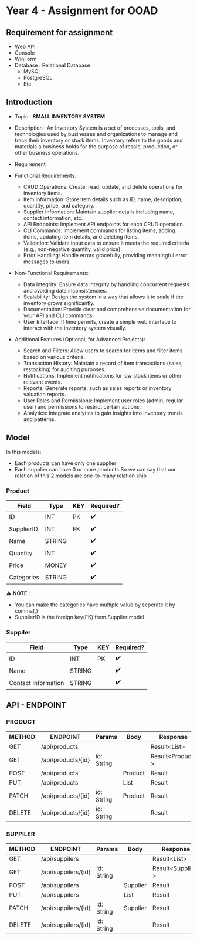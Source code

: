 # Year 4 - Assignment for OOAD

## Requirement for assignment

- Web API
- Console
- WinForm
- Database : Relational Database
  - MySQL
  - PostgreSQL
  - Etc

## Introduction

- Topic : **SMALL INVENTORY SYSTEM**

- Description : An Inventory System is a set of processes, tools, and technologies used by businesses and organizations to manage and track their inventory or stock items. Inventory refers to the goods and materials a business holds for the purpose of resale, production, or other business operations.

- Requirement

* Functional Requirements:

  - CRUD Operations:
    Create, read, update, and delete operations for inventory items.
  - Item Information:
    Store item details such as ID, name, description, quantity, price, and category.
  - Supplier Information:
    Maintain supplier details including name, contact information, etc.
  - API Endpoints:
    Implement API endpoints for each CRUD operation.
  - CLI Commands:
    Implement commands for listing items, adding items, updating item details, and deleting items.
  - Validation:
    Validate input data to ensure it meets the required criteria (e.g., non-negative quantity, valid price).
  - Error Handling:
    Handle errors gracefully, providing meaningful error messages to users.

* Non-Functional Requirements:

  - Data Integrity:
    Ensure data integrity by handling concurrent requests and avoiding data inconsistencies.
  - Scalability:
    Design the system in a way that allows it to scale if the inventory grows significantly.
  - Documentation:
    Provide clear and comprehensive documentation for your API and CLI commands.
  - User Interface:
    If time permits, create a simple web interface to interact with the inventory system visually.

* Additional Features (Optional, for Advanced Projects):

  - Search and Filters:
    Allow users to search for items and filter items based on various criteria.
  - Transaction History:
    Maintain a record of item transactions (sales, restocking) for auditing purposes.
  - Notifications:
    Implement notifications for low stock items or other relevant events.
  - Reports:
    Generate reports, such as sales reports or inventory valuation reports.
  - User Roles and Permissions:
    Implement user roles (admin, regular user) and permissions to restrict certain actions.
  - Analytics:
    Integrate analytics to gain insights into inventory trends and patterns.

## Model

In this models:
- Each products can have only one supplier
- Each supplier can have 0 or more products
So we can say that our relation of this 2 models are one-to-many relation ship

### Product

| Field      | Type   | KEY | Required?          |
| ---------- | ------ | --- | ------------------ |
| ID         | INT    | PK  | :heavy_check_mark: |
| SupplierID | INT    | FK  | :heavy_check_mark: |
| Name       | STRING |     | :heavy_check_mark: |
| Quantity   | INT    |     | :heavy_check_mark: |
| Price      | MONEY  |     | :heavy_check_mark: |
| Categories | STRING |     | :heavy_check_mark: |

:warning: **NOTE** : 

- You can make the categories have multiple value by seperate it by comma(,)
- SupplierID is the foreign key(FK) from Supplier model 

### Suppiler

| Field               | Type   | KEY | Required?          |
| ------------------- | ------ | --- | ------------------ |
| ID                  | INT    | PK  | :heavy_check_mark: |
| Name                | STRING |     | :heavy_check_mark: |
| Contact Information | STRING |     | :heavy_check_mark: |

## API - ENDPOINT

### PRODUCT

| METHOD | ENDPOINT           | Params     | Body          | Response              |
| ------ | ------------------ | ---------- | ------------- | --------------------- |
| GET    | /api/products      |            |               | Result<List<Product>> |
| GET    | /api/products/{id} | id: String |               | Result<Product?>      |
| POST   | /api/products      |            | Product       | Result<Product>       |
| PUT    | /api/products      |            | List<Product> | Result<Product>       |
| PATCH  | /api/products/{id} | id: String | Product       | Result<Product>       |
| DELETE | /api/products/{id} | id: String |               | Result<Bool>          |

### SUPPILER

| METHOD | ENDPOINT            | Params     | Body           | Response               |
| ------ | ------------------- | ---------- | -------------- | ---------------------- |
| GET    | /api/suppilers      |            |                | Result<List<Supplier>> |
| GET    | /api/suppilers/{id} | id: String |                | Result<Supplier?>      |
| POST   | /api/suppilers      |            | Supplier       | Result<Supplier>       |
| PUT    | /api/suppilers      |            | List<Supplier> | Result<Supplier>       |
| PATCH  | /api/suppilers/{id} | id: String | Supplier       | Result<Supplier>       |
| DELETE | /api/suppilers/{id} | id: String |                | Result<Bool>           |
